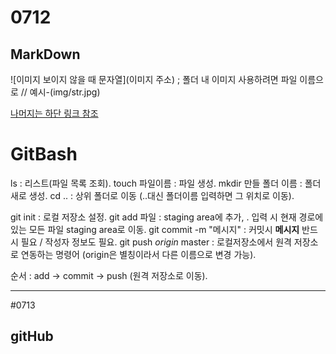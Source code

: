 # 0712
## MarkDown
![이미지 보이지 않을 때 문자열](이미지 주소) ; 폴더 내 이미지 사용하려면 파일 이름으로   // 예시-(img/str.jpg)

[나머지는 하단 링크 참조](https://www.markdownguide.org/)

# GitBash
ls : 리스트(파일 목록 조회).
touch 파일이름 : 파일 생성.
mkdir 만들 폴더 이름 : 폴더 새로 생성.
cd .. : 상위 폴더로 이동 (..대신 폴더이름 입력하면 그 위치로 이동).

git init : 로컬 저장소 설정.
git add 파일 : staging area에 추가, . 입력 시 현재 경로에 있는 모든 파일 staging area로 이동.
git commit -m "메시지" : 커밋시 **메시지** 반드시 필요 / 작성자 정보도 필요.
git push *origin* master : 로컬저장소에서 원격 저장소로 연동하는 명령어 (origin은 별칭이라서 다른 이름으로 변경 가능).

순서 : add -> commit -> push (원격 저장소로 이동).

---

#0713
## gitHub
